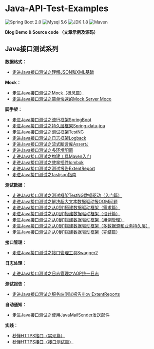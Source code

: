 # Java-API-Test-Examples
![Spring Boot 2.0](https://img.shields.io/badge/Spring%20Boot-2.0-brightgreen.svg)
![Mysql 5.6](https://img.shields.io/badge/Mysql-5.6-blue.svg)
![JDK 1.8](https://img.shields.io/badge/JDK-1.8-brightgreen.svg)
![Maven](https://img.shields.io/badge/Maven-3.5.0-yellowgreen.svg)

**Blog Demo &amp; Source code （文章示例及源码）**


## Java接口测试系列
**数据格式：**
-   [走进Java接口测试之理解JSON和XML基础](https://blog.csdn.net/zuozewei/article/details/86702549)

**Mock：**
-  [走进Java接口测试之Mock（概念篇）](https://blog.csdn.net/zuozewei/article/details/84892008)
-   [走进Java接口测试之简单快速的Mock Server Moco](https://blog.csdn.net/zuozewei/article/details/84901009)

 **脚手架：**
-  [走进Java接口测试之流行框架SpringBoot](https://blog.csdn.net/zuozewei/article/details/84934208)
-   [走进Java接口测试之持久层框架Spring-data-jpa](https://blog.csdn.net/zuozewei/article/details/85220869)
-  [走进Java接口测试之测试框架TestNG](https://blog.csdn.net/zuozewei/article/details/84996072)
-  [走进Java接口测试之日志框架Logback](https://blog.csdn.net/zuozewei/article/details/85331743)
-   [走进Java接口测试之流式断言库AssertJ](https://blog.csdn.net/zuozewei/article/details/86567263)
-   [走进Java接口测试之多环境配置](https://zuozewei.blog.csdn.net/article/details/102480413)
-  [走进Java接口测试之构建工具Maven入门](https://zuozewei.blog.csdn.net/article/details/103047687)
-  [走进Java接口测试之效率插件lombok](https://blog.csdn.net/zuozewei/article/details/85109439)
-   [走进Java接口测试之测试报告ExtentReport](https://blog.csdn.net/zuozewei/article/details/85011217)
-  [走进Java接口测试之fastjson指南](https://blog.csdn.net/zuozewei/article/details/86737495)

**测试数据：**
-  [走进Java接口测试之测试框架TestNG数据驱动（入门篇）](https://zuozewei.blog.csdn.net/article/details/103213109)
- [走进Java接口测试之解决超大文本数据驱动报OOM问题](https://zuozewei.blog.csdn.net/article/details/103280672)
- [走进Java接口测试之从0到1搭建数据驱动框架（需求篇）](https://zuozewei.blog.csdn.net/article/details/103332912)
- [走进Java接口测试之从0到1搭建数据驱动框架（设计篇）](https://zuozewei.blog.csdn.net/article/details/103281308)
- [走进Java接口测试之从0到1搭建数据驱动框架（用例管理）](https://zuozewei.blog.csdn.net/article/details/103402081)
- [走进Java接口测试之从0到1搭建数据驱动框架（多数据源和业务持久层）
](https://zuozewei.blog.csdn.net/article/details/103394477)
- [走进Java接口测试之从0到1搭建数据驱动框架（完结篇）](https://zuozewei.blog.csdn.net/article/details/103499029)

**接口管理：**
-  [走进Java接口测试之接口管理工具Swagger2](https://blog.csdn.net/zuozewei/article/details/84865116)
 
 **日志处理：**
-  [走进Java接口测试之日志管理之AOP统一日志](https://blog.csdn.net/zuozewei/article/details/85375106)

**测试报告：**
-  [走进Java接口测试之服务端测试报告Klov ExtentReports](https://blog.csdn.net/zuozewei/article/details/85159331)

**自动通知：**
-  [走进Java接口测试之使用JavaMailSender发送邮件](https://blog.csdn.net/zuozewei/article/details/85228133)

**实践：**
- [秒懂HTTPS接口（实现篇）](https://blog.csdn.net/zuozewei/article/details/84727095)
-  [秒懂HTTPS接口（接口测试篇）](https://blog.csdn.net/zuozewei/article/details/84727450)